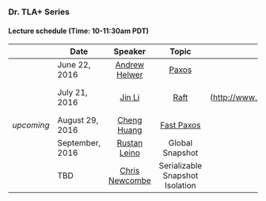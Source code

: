 ### Dr. TLA+ Series

#### Lecture schedule (Time: 10-11:30am PDT)

|            | Date          | Speaker       | Topic |  Media      |
|:----------:| ------------- |:-------------:| :----:| :----------:|
|            | June 22, 2016 | [Andrew Helwer](https://www.linkedin.com/in/ahelwer) | [Paxos](./paxos_lecture.md) | [video](https://www.youtube.com/watch?v=zCaJSrTmUFA), [slides](http://www.slideshare.net/DrTlaplusSeries/dr-tla-series-paxos)
|            | July 21, 2016 | [Jin Li](http://research.microsoft.com/~jinl) | [Raft](./raft_lecture.md) | [video](https://www.youtube.com/watch?v=6Kwx8zfGW0Y), [slides] (http://www.slideshare.net/DrTlaplusSeries/dr-tla-series-raft-jin-li)
| *upcoming* | August 29, 2016  | [Cheng Huang](http://research.microsoft.com/~chengh) | [Fast Paxos](./FastPaxos/README.md) | [live streaming](https://meet.lync.com/microsoft/chengh/FMNR06HL)
|            | September, 2016  | [Rustan Leino](http://research.microsoft.com/~leino) | Global Snapshot | 
|            | TBD | [Chris Newcombe](https://www.linkedin.com/in/chris-newcombe-b33a081) | Serializable Snapshot Isolation | 

